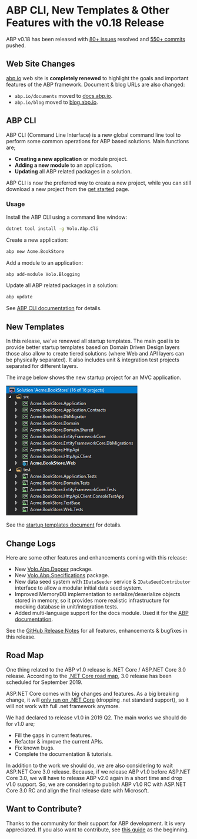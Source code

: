 # ABP CLI, New Templates & Other Features with the v0.18 Release

ABP v0.18 has been released with [80+ issues](https://github.com/abpframework/abp/milestone/16?closed=1) resolved and [550+ commits](https://github.com/abpframework/abp/compare/0.17.0.0...0.18.0) pushed.

## Web Site Changes

[abp.io](https://abp.io) web site is **completely renewed** to highlight the goals and important features of the ABP framework. Document & blog URLs are also changed:

- `abp.io/documents` moved to [docs.abp.io](https://docs.abp.io).
- `abp.io/blog` moved to [blog.abp.io](https://blog.abp.io).

## ABP CLI

ABP CLI (Command Line Interface) is a new global command line tool to perform some common operations for ABP based solutions. Main functions are;

* **Creating a new application** or module project.
* **Adding a new module** to an application.
* **Updating** all ABP related packages in a solution.

ABP CLI is now the preferred way to create a new project, while you can still download a new project from the [get started](https://abp.io/get-started) page.

### Usage

Install the ABP CLI using a command line window:

````bash
dotnet tool install -g Volo.Abp.Cli
````

Create a new application:

````bash
abp new Acme.BookStore
````

Add a module to an application:

````bash
abp add-module Volo.Blogging
````

Update all ABP related packages in a solution:

````bash
abp update
````

See [ABP CLI documentation](https://docs.abp.io/en/abp/latest/CLI) for details.

## New Templates

In this release, we've renewed all startup templates. The main goal is to provide better startup templates based on Domain Driven Design layers those also allow to create tiered solutions (where Web and API layers can be physically separated). It also includes unit & integration test projects separated for different layers.

The image below shows the new startup project for an MVC application.

![mvc-template-solution](mvc-template-solution.png)

See the [startup templates document](https://docs.abp.io/en/abp/latest/Startup-Templates/Index) for details.

## Change Logs

Here are some other features and enhancements coming with this release:

* New [Volo.Abp.Dapper](https://www.nuget.org/packages/Volo.Abp.Dapper) package.
* New [Volo.Abp.Specifications](https://www.nuget.org/packages/Volo.Abp.Specifications) package.
* New data seed system with `IDataSeeder` service & `IDataSeedContributor` interface to allow a modular initial data seed system.
* Improved MemoryDB implementation to serialize/deserialize objects stored in memory, so it provides more realistic infrastructure for mocking database in unit/integration tests.
* Added multi-language support for the docs module. Used it for the [ABP documentation](https://docs.abp.io).

See the [GitHub Release Notes](https://github.com/abpframework/abp/releases/tag/0.18.0) for all features, enhancements & bugfixes in this release.

## Road Map

One thing related to the ABP v1.0 release is .NET Core / ASP.NET Core 3.0 release. According to the [.NET Core road map](https://github.com/dotnet/core/blob/master/roadmap.md), 3.0 release has been scheduled for September 2019.

ASP.NET Core comes with big changes and features. As a big breaking change, it will [only run on .NET Core](https://github.com/aspnet/Announcements/issues/324) (dropping .net standard support), so it will not work with full .net framework anymore.

We had declared to release v1.0 in 2019 Q2. The main works we should do for v1.0 are;

* Fill the gaps in current features.
* Refactor & improve the current APIs.
* Fix known bugs.
* Complete the documentation & tutorials.

In addition to the work we should do, we are also considering to wait ASP.NET Core 3.0 release. Because, if we release ABP v1.0 before ASP.NET Core 3.0, we will have to release ABP v2.0 again in a short time and drop v1.0 support. So, we are considering to publish ABP v1.0 RC with ASP.NET Core 3.0 RC and align the final release date with Microsoft.

## Want to Contribute?

Thanks to the community for their support for ABP development. It is very appreciated. If you also want to contribute, see [this guide](https://github.com/abpframework/abp/blob/master/docs/en/Contribution/Index.md) as the beginning.